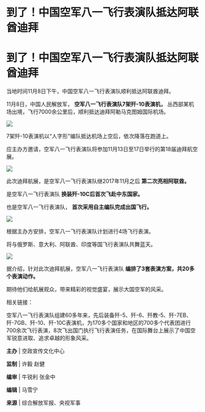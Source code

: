 # 到了！中国空军八一飞行表演队抵达阿联酋迪拜

# 到了！中国空军八一飞行表演队抵达阿联酋迪拜

当地时间11月8日下午，中国空军八一飞行表演队顺利抵达阿联酋迪拜。

11月8日，中国人民解放军， **空军八一飞行表演队7架歼-10表演机，** 丛西部某机场出境，飞行7000余公里后，顺利抵达迪拜阿勒马克图姆国际机场。

![](https://inews.gtimg.com/om_bt/OmTEPR4avnqLqHseGTYxWedn3cbAIMIxaDhZRkyLr0dc4AA/1000)

7架歼-10表演机以“人字形”编队抵达机场上空后，依次降落在跑道上。

应主办方邀请，空军八一飞行表演队将参加11月13日至17日举行的第18届迪拜航空展。

![](https://inews.gtimg.com/om_bt/Gf_KUMn1APgc1GujIm_k7_102lT6saNPQXZYnWJXjORzIAA/0)

此次迪拜航展，是空军八一飞行表演队继2017年11月之后 **第二次亮相阿联酋。**

是空军八一飞行表演队 **换装歼-10C后首次飞赴中东国家。**

也是空军八一飞行表演队， **首次采用自主编队完成出国飞行。**

![](https://inews.gtimg.com/om_bt/GjSGRUFe0DxwvFCl9SUd8YdH8Kw_I8LxFnZRkPnuzsvk4AA/0)

根据主办方安排，空军八一飞行表演队计划进行4场飞行表演。

将与俄罗斯、意大利、阿联酋、印度等国飞行表演队共舞蓝天。

![](https://inews.gtimg.com/om_bt/Ob4x_Tjg2L0zCWv4ckUgpp7zuYSyKrFpMpR15ok7P2_iIAA/1000)

据介绍，针对此次迪拜航展，空军八一飞行表演队 **编排了3套表演方案，共20多个表演动作。**

期待他们给航展观众，带来精彩的视觉盛宴，展示大国空军的风采。

相关链接：

空军八一飞行表演队组建60多年来，先后装备歼-5、歼-6、歼教-5、歼-7EB、歼-7GB、歼-10、歼-10C表演机，为170多个国家和地区的700多个代表团进行700余次飞行表演，8次飞出国门执行飞行表演任务，在国际舞台上展示了中国空军锐意进取、追求卓越的形象风采。

**主办** | 空政宣传文化中心

**监制** | 许毅 赵健

**编审** | 牛锐利 张金中

**编辑** | 马雪宁

**来源** | 综合解放军报、央视军事

